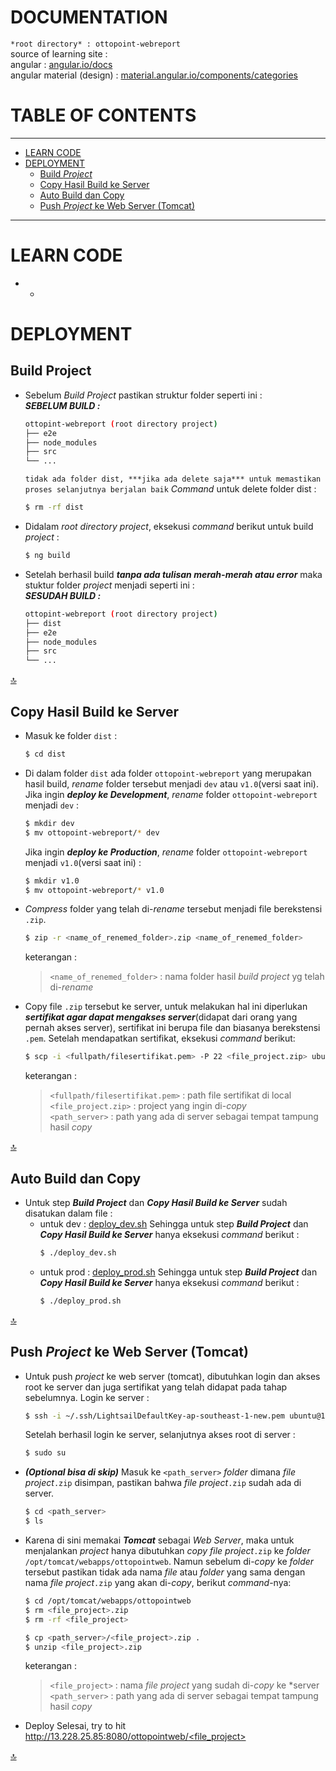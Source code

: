 # DOCUMENTATION
`*root directory* : ottopoint-webreport`<br>
source of learning site :<br>
angular : [angular.io/docs](https://angular.io/docs)<br>
angular material (design) : [material.angular.io/components/categories](https://material.angular.io/components/categories)

# TABLE OF CONTENTS
---
- [LEARN CODE](#learn-code) 
- [DEPLOYMENT](#deployment)
    - [Build *Project*](#build-project)
    - [Copy Hasil Build ke Server](#copy-hasil-build-ke-server)
    - [Auto Build dan Copy](#auto-build-dan-copy)
    - [Push *Project* ke Web Server (Tomcat)](#push-project-ke-web-server-tomcat)
---
# LEARN CODE
- -
# DEPLOYMENT
## Build Project
- Sebelum *Build Project* pastikan struktur folder seperti ini :<br>
    ***SEBELUM BUILD :***
    ```sh
    ottopint-webreport (root directory project)
    ├── e2e
    ├── node_modules
    ├── src
    └── ...
    ```
    `tidak ada folder dist, ***jika ada delete saja*** untuk memastikan proses selanjutnya berjalan baik`
    *Command* untuk delete folder dist :
    ```sh
    $ rm -rf dist
    ```
- Didalam *root directory project*, eksekusi *command* berikut untuk build *project* :
    ```sh
    $ ng build
    ```
- Setelah berhasil build ***tanpa ada tulisan merah-merah atau error*** maka stuktur folder *project* menjadi seperti ini :<br>
    ***SESUDAH BUILD :***
    ```sh
    ottopint-webreport (root directory project)
    ├── dist
    ├── e2e
    ├── node_modules
    ├── src
    └── ...
    ```

[:top:](#table-of-contents)
## Copy Hasil Build ke Server
- Masuk ke folder `dist` :
    ```sh
    $ cd dist
    ```
- Di dalam folder `dist` ada folder `ottopoint-webreport` yang merupakan hasil build, *rename* folder tersebut menjadi `dev` atau `v1.0`(versi saat ini).<br>
    Jika ingin ***deploy ke Development***, *rename* folder `ottopoint-webreport` menjadi `dev` :
    ```sh
    $ mkdir dev
    $ mv ottopoint-webreport/* dev
    ```
    Jika ingin ***deploy ke Production***, *rename* folder `ottopoint-webreport` menjadi `v1.0`(versi saat ini) :
    ```sh
    $ mkdir v1.0
    $ mv ottopoint-webreport/* v1.0
    ```
- *Compress* folder yang telah di-*rename* tersebut menjadi file berekstensi `.zip`.<br>
    ```sh
    $ zip -r <name_of_renemed_folder>.zip <name_of_renemed_folder>
    ```
    keterangan :
    >`<name_of_renemed_folder>` : nama folder hasil *build project* yg telah di-*rename*<br>
- Copy file `.zip` tersebut ke server, untuk melakukan hal ini diperlukan ***sertifikat agar dapat mengakses server***(didapat dari orang yang pernah akses server), sertifikat ini berupa file dan biasanya berekstensi `.pem`. Setelah mendapatkan sertifikat, eksekusi *command* berikut:
    ```sh
    $ scp -i <fullpath/filesertifikat.pem> -P 22 <file_project.zip> ubuntu@13.228.25.85:<path_server>
    ```
    keterangan :
    >`<fullpath/filesertifikat.pem>` : path file sertifikat di local<br>
    >`<file_project.zip>` : project yang ingin di-*copy*<br>
    >`<path_server>` : path yang ada di server sebagai tempat tampung hasil *copy*<br>

[:top:](#table-of-contents)
## Auto Build dan Copy
- Untuk step ***Build Project*** dan ***Copy Hasil Build ke Server*** sudah disatukan dalam file :
    - untuk dev : [deploy_dev.sh](https://andromeda.ottopay.id/ottopoint/ottopoint-webreport/blob/ottopointweb-v1.0/deploy_dev.sh)
        Sehingga untuk step ***Build Project*** dan ***Copy Hasil Build ke Server*** hanya eksekusi *command* berikut :
        ```sh
        $ ./deploy_dev.sh
        ```
    - untuk prod : [deploy_prod.sh](https://andromeda.ottopay.id/ottopoint/ottopoint-webreport/blob/ottopointweb-v1.0/deploy_prod.sh)
        Sehingga untuk step ***Build Project*** dan ***Copy Hasil Build ke Server*** hanya eksekusi *command* berikut :
        ```sh
        $ ./deploy_prod.sh
        ```

[:top:](#table-of-contents)
## Push *Project* ke Web Server (Tomcat)
- Untuk push *project* ke web server (tomcat), dibutuhkan login dan akses root ke server dan juga sertifikat yang telah didapat pada tahap sebelumnya.
    Login ke server :
    ```sh
    $ ssh -i ~/.ssh/LightsailDefaultKey-ap-southeast-1-new.pem ubuntu@13.228.25.85
    ```
    Setelah berhasil login ke server, selanjutnya akses root di server :
    ```sh
    $ sudo su
    ```
- ***(Optional bisa di skip)*** Masuk ke `<path_server>` *folder* dimana *file project*`.zip` disimpan, pastikan bahwa *file project*`.zip` sudah ada di server.
    ```sh
    $ cd <path_server>
    $ ls
    ```
- Karena di sini memakai ***Tomcat*** sebagai *Web Server*, maka untuk menjalankan *project* hanya dibutuhkan *copy file project*`.zip` ke *folder* `/opt/tomcat/webapps/ottopointweb`. Namun sebelum di-*copy* ke *folder* tersebut pastikan tidak ada nama *file* atau *folder* yang sama dengan nama *file project*`.zip` yang akan di-*copy*, berikut *command*-nya:
    ```sh
    $ cd /opt/tomcat/webapps/ottopointweb
    $ rm <file_project>.zip
    $ rm -rf <file_project>

    $ cp <path_server>/<file_project>.zip .
    $ unzip <file_project>.zip
    ```
    keterangan :
    >`<file_project>` : nama *file project* yang sudah di-*copy* ke *server<br>
    >`<path_server>` : path yang ada di server sebagai tempat tampung hasil *copy*<br>
- Deploy Selesai, try to hit [http://13.228.25.85:8080/ottopointweb/<file_project>](http://13.228.25.85:8080/ottopointweb/<file_project>)<br>

[:top:](#table-of-contents)

